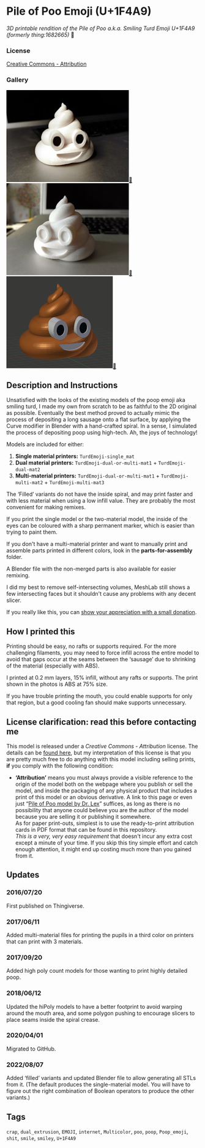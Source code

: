 # Pile of Poo Emoji (U+1F4A9)
*3D printable rendition of the Pile of Poo a.k.a. Smiling Turd Emoji U+1F4A9 (formerly thing:1682665)* 💩

### License
[Creative Commons - Attribution](https://creativecommons.org/licenses/by/4.0/)

### Gallery

![Photo 1](thumbs/Turd1.jpg)[🔎](images/Turd1.jpg) ![Photo 2](thumbs/Turd2.jpg)[🔎](images/Turd1.jpg) ![3D rendition](thumbs/turd-model.png)[🔎](images/turd-model.png)


## Description and Instructions

Unsatisfied with the looks of the existing models of the poop emoji aka smiling turd, I made my own from scratch to be as faithful to the 2D original as possible. Eventually the best method proved to actually mimic the process of depositing a long sausage onto a flat surface, by applying the Curve modifier in Blender with a hand-crafted spiral. In a sense, I simulated the process of depositing poop using high-tech. Ah, the joys of technology!

Models are included for either:
1. **Single material printers:** `TurdEmoji-single_mat`
2. **Dual material printers:** `TurdEmoji-dual-or-multi-mat1` + `TurdEmoji-dual-mat2`
3. **Multi-material printers:** `TurdEmoji-dual-or-multi-mat1` + `TurdEmoji-multi-mat2` + `TurdEmoji-multi-mat3`

The ‘Filled’ variants do not have the inside spiral, and may print faster and with less material when using a low infill value. They are probably the most convenient for making remixes.

If you print the single model or the two-material model, the inside of the eyes can be coloured with a sharp permanent marker, which is easier than trying to paint them.

If you don't have a multi-material printer and want to manually print and assemble parts printed in different colors, look in the **parts-for-assembly** folder.

A Blender file with the non-merged parts is also available for easier remixing.

I did my best to remove self-intersecting volumes, MeshLab still shows a few intersecting faces but it shouldn't cause any problems with any decent slicer.

If you really like this, you can [show your appreciation with a small donation](https://www.dr-lex.be/about/#contact).


## How I printed this

Printing should be easy, no rafts or supports required. For the more challenging filaments, you may need to force infill across the entire model to avoid that gaps occur at the seams between the ‘sausage’ due to shrinking of the material (especially with ABS).

I printed at 0.2 mm layers, 15% infill, without any rafts or supports. The print shown in the photos is ABS at 75% size.

If you have trouble printing the mouth, you could enable supports for only that region, but a good cooling fan should make supports unnecessary.


## License clarification: read this before contacting me

This model is released under a *Creative Commons - Attribution* license. The details can be [found here](http://creativecommons.org/licenses/by/4.0/), but my interpretation of this license is that you are pretty much free to do anything with this model including selling prints, **if** you comply with the following condition:

* **‘Attribution’** means you must always provide a visible reference to the origin of the model both on the webpage where you publish or sell the model, and inside the packaging of any physical product that includes a print of this model or an obvious derivative. A link to this page or even just “[Pile of Poo model by Dr. Lex](https://github.com/DrLex0/print3D-pile-of-poo-emoji)” suffices, as long as there is no possibility that anyone could believe you are the author of the model because you are selling it or publishing it somewhere.<br>
  As for paper print-outs, simplest is to use the ready-to-print attribution cards in PDF format that can be found in this repository.<br>
  *This is a very, very easy requirement* that doesn't incur any extra cost except a minute of your time. If you skip this tiny simple effort and catch enough attention, it might end up costing much more than you gained from it.


## Updates

### 2016/07/20
First published on Thingiverse.

### 2017/06/11
Added multi-material files for printing the pupils in a third color on printers that can print with 3 materials.

### 2017/09/20
Added high poly count models for those wanting to print highly detailed poop.

### 2018/06/12
Updated the hiPoly models to have a better footprint to avoid warping around the mouth area, and some polygon pushing to encourage slicers to place seams inside the spiral crease.

### 2020/04/01
Migrated to GitHub.

### 2022/08/07
Added ‘filled’ variants and updated Blender file to allow generating all STLs from it. (The default produces the single-material model. You will have to figure out the right combination of Boolean operators to produce the other variants.)


## Tags
`crap`, `dual_extrusion`, `EMOJI`, `internet`, `Multicolor`, `poo`, `poop`, `Poop_emoji`, `shit`, `smile`, `smiley`, `U+1F4A9`
